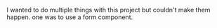 I wanted to do multiple things with this project but couldn't make them happen. one was to use a form component.